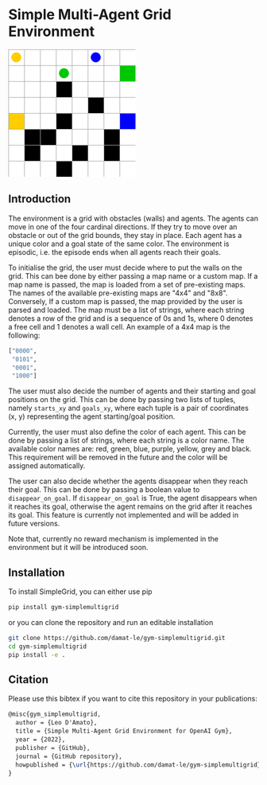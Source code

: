 # Simple Multi-Agent Grid Environment

![](img/movie.gif)

## Introduction

The environment is a grid with obstacles (walls) and agents. The agents can move in one of the four cardinal directions. If they try to move over an obstacle or out of the grid bounds, they stay in place. Each agent has a unique color and a goal state of the same color. The environment is episodic, i.e. the episode ends when all agents reach their goals.

To initialise the grid, the user must decide where to put the walls on the grid. This can bee done by either passing a map name or a custom map. If a map name is passed, the map is loaded from a set of pre-existing maps. The names of the available pre-existing maps are "4x4" and "8x8". Conversely, If a custom map is passed, the map provided by the user is parsed and loaded. The map must be a list of strings, where each string denotes a row of the grid and is a sequence of 0s and 1s, where 0 denotes a free cell and 1 denotes a wall cell. An example of a 4x4 map is the following:

```python
["0000", 
 "0101", 
 "0001", 
 "1000"]
``` 

The user must also decide the number of agents and their starting and goal positions on the grid. This can be done by passing two lists of tuples, namely `starts_xy` and `goals_xy`, where each tuple is a pair of coordinates (x, y) representing the agent starting/goal position. 

Currently, the user must also define the color of each agent. This can be done by passing a list of strings, where each string is a color name. The available color names are: red, green, blue, purple, yellow, grey and black. This requirement will be removed in the future and the color will be assigned automatically.

The user can also decide whether the agents disappear when they reach their goal. This can be done by passing a boolean value to `disappear_on_goal`. If `disappear_on_goal` is True, the agent disappears when it reaches its goal, otherwise the agent remains on the grid after it reaches its goal. This feature is currently not implemented and will be added in future versions.

Note that, currently no reward mechanism is implemented in the environment but it will be introduced soon.

## Installation

To install SimpleGrid, you can either use pip

```bash
pip install gym-simplemultigrid
```

or you can clone the repository and run an editable installation

```bash
git clone https://github.com/damat-le/gym-simplemultigrid.git
cd gym-simplemultigrid
pip install -e .
```

## Citation

Please use this bibtex if you want to cite this repository in your publications:

```tex
@misc{gym_simplemultigrid,
  author = {Leo D'Amato},
  title = {Simple Multi-Agent Grid Environment for OpenAI Gym},
  year = {2022},
  publisher = {GitHub},
  journal = {GitHub repository},
  howpublished = {\url{https://github.com/damat-le/gym-simplemultigrid}},
}
```

<!---
## Getting Started

Basic usage options:

```python
import gym 
import gym_simplegrid

# Load the default 8x8 map
env = gym.make('SimpleGrid-8x8-v0')

# Load the default 4x4 map
env = gym.make('SimpleGrid-4x4-v0')

# Load a random map
env = gym.make('SimpleGrid-v0')

# Load a custom map with multiple starting states
# At the beginning of each episode a new starting state will be sampled
my_desc = [
        "SEEEEEES",
        "EEESEEES",
        "WEEWEEEE",
        "EEEEEWEG",
    ]
env = gym.make('SimpleGrid-v0', desc=my_desc)

# Set custom rewards and introduce noise
# The agent will move in the intended direction with probability 1-p_noise
my_reward_map = {
        b'E': -1.0,
        b'S': -0.0,
        b'W': -5.0,
        b'G': 5.0,
    }
env = gym.make('SimpleGrid-8x8-v0', reward_map=my_reward_map, p_noise=.4)
```

Example with rendering:

```python
import gym 
import gym_simplegrid

env = gym.make('SimpleGrid-8x8-v0')
observation = env.reset()
T = 50
for _ in range(T):
    action = env.action_space.sample()
    env.render()
    observation, reward, done, info = env.step(action)
    if done:
        observation = env.reset()
env.close()
```
--->
